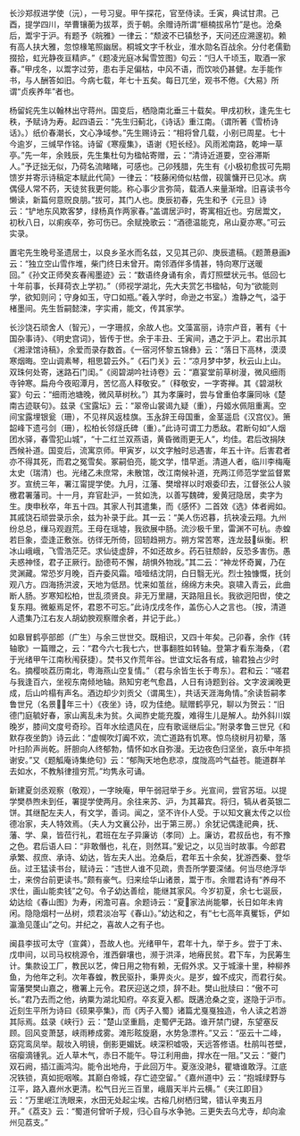 <!-- { "loadSidebar": true } -->
长沙郑叔进学使（沅），一号习叟。甲午探花，官至侍读。壬寅，典试甘肃。己酉，提学四川，举曹镶蘅为拔萃，贡于朝。余赠诗所谓“榧楠拔帛竹”是也。沧桑后，鬻宇于沪。有题予《皖雅》一律云：“颓波不已镇愁予，天问还应溯邃初。赖有高人扶大雅，忽惊椽笔照幽居。桐城文字千秋业，淮水勋名百战余。分付老儒勤掇拾，虹光静夜亘精庐。”《题凌光庭冰髯雪笠图》句云：“归人千顷玉，取酒一家春。”甲戌冬，以鬻字过劳，患右手足偏枯，中风不语，而饮啖仍甚健。左手能作书，与人酬答如旧。今病七载，年七十五矣。每日兀坐，观书不倦。《大易》所谓“贞疾养年”者也。

杨留姹先生以翰林出守蒋州。国变后，栖隐南北垂三十载矣。甲戌初秋，逢先生七秩，予赋诗为寿。起四语云：“先生归蓟北，《诗话》重江南。（谓所著《雪桥诗话》。）纸价春潮长，文心净域参。”先生赐诗云：“相将曾几载，小别已周星。七十今逾岁，三缄早作铭。诗留《寒瘦集》，语谢《短长经》。风雨淞南路，乾坤一草亭。”先一年，余贱辰，先生集杜句为楹帖寄赠，云：“清诗近道要，空谷滞斯人。”予迂拙无似，乃荷名流睹睹，可感也。己卯残腊，先生有《小极初愈拔可先期馈岁并寄示诗稿定本赋此代简》一律云：“枝藤闲倚似枯僧，砚箧慵开已见冰。病偶侵人常不药，天徒贫我更何能。称心事少言弥简，载酒人来量渐增。旧喜读书今懒读，新篇何意贶良朋。”拔可，其门人也。庚辰初春，先生和予《元旦》诗云：“铲地东风欺客梦，绿杨真作两家春。”盖谓居沪时，寄寓相近也。穷居鬻文，初秋八日，以痢疾卒，弥可伤已。余赋挽歌云：“酒德温能克，帛山夏亦寒。”可云实录。

置宅先生晚号圣遗居士，以良乡圣水而名兹，又见其己卯、庚辰遣稿。《题萧悬画》云：“独立空山雪作堆，柴门终日未曾开。南邻酒伴多情甚，特向寒厅送暖回。”《孙文正师癸亥春闱墨迹》云：“数语终身诵有余，青灯照壁状元书。低回七十年前事，长拜荷衣上学初。”（师视学湖北，先大夫赏乞书楹帖，句为“欲能则学，欲知则问；守身如玉，守口如瓶。”羲入学时，命逊之书室。）澹静之气，溢于楮墨间。先生哲嗣懿涑，字实甫，能文，传其家学。

长沙饶石顽舍人（智元），一字珊叔，余故人也。文藻富丽，诗宗卢音，著有《十国杂事诗》、《明史宫词》，皆传于世。余于丰丑、壬寅间，遇之于沪上。君出示其《湘渌馆诗稿》，余爱而录存数首。《一宿河怀黎五锦彝》云：“落日下高林，漠漠寒烟晦。空山调素琴，相思碧云外。”《石门关》云：“凉月梦中梦，秋云山上山。双珠何处寄，迷路石门闺。”《阅碧湖吟社诗卷》云：“嘉宴堂前草树漫，微风细雨寺钟寒。扁舟今夜昭潭月，苦忆高人释敬安。”（释敬安，一字寄禅。其《碧湖秋宴》句云：“细雨池塘晚，微风草树秋。”）其为孝廉时，尝与曾重伯孝廉同咏《楚南古迹联句》。兹录《宝露坛》云：“翠帝山裳谒九疑（重），丹姬水佩阻重离。空间宝露埋银瓮（珊），不见祥风返桂旗。玉永辞王母国重，金茎遥启《汉宫仪》。箫韶峰下遗弓剑（珊），松柏长邻燧氏碑（重）。”此诗可谓工力悉敌。君断句如“人烟团水驿，春雪犯山城”，“十二红兰双燕语，黄昏微雨更无人”，均佳。君后改捐陕西候补道。国变后，流寓京师。甲寅岁，以文字触时忌遇害，年五十许。后害君者亦不得其死，而君之冤雪矣。冢嗣伯亮，能文学，惜早逝。清道人者，临川李梅庵太史（瑞清）也。光绪乙未庶常，未散馆，改江南候补道，充两江师范学堂监督累岁。宣统三年，署江甯提学使。九月，江藩、樊增祥以时艰委印去，江督张公人骏檄君署藩司。十一月，弃官赴沪，一贫如洗，以善写魏碑，爰黄冠隐居，卖字为生。庚申秋卒，年五十四。其家人刊其遣集，而《感怀》二首效《选》体者阙如。其戚饶石顽尝录示余，兹为补录于此。其一云：“美人伤迟暮，抗袂凌云翔。九州纷总总，缫马观遐荒。王母在瑶墟，我欲展中肠。流沙极千里，雷渊不可杭。赤蝗若巨象，壶逢正敷张。彷徉无所倚，回轫趋朔方。朔方常苦寒，连龙鼓纵衡。积冰山峨峨，飞雪浩茫茫。求仙徒虚辞，不如还故乡。药石驻颓龄，反恐多害伤。愚夫惑神怪，君子正厥行。励德苟不懈，胡惧外物戕。”其二云：“神龙怀奇翼，乃在灵渊藏。常恐岁月晚，百卉委风霜。噎噎结沈阴，白日翳无光。烈士独慷慨，抚剑观八方。四海扬洪波，天地为低昂。忧来如茧丝，绵绵方未央。哀啸入青云，此曲断人肠。岁寒知松柏，世乱须贤良。非无万里翮，天路阻且长。我欲迥阳辔，使之复东翔。微躯焉足怀，君恩不可忘。”此诗戊戌冬作，盖伤心人之言也。（按，清道人遗集乃江右友人胡幼腴观察赠余者，并记于此。）

如皋冒鹤亭部郎（广生）与余三世世交。既相识，又四十年矣。己卯春，余作《转轴歌》一篇赠之，云：“君今六七我七六，世事翻胜如转轴。登第才看东海桑，（君于光绪甲午江南秋闱获捷）。焚书又作荒年谷。世谊文坛各有成，输君独占少时名。摘樱啖荔历南北，粤海燕山空复情。”（君与余皆生长于粤东）。君和云：“嗟君与我逢百六，坐视东南倾地轴。熟知穷老气愈昌，人日有诗题到谷。文字波澜晚更成，后山吟榻有声名。酒边却少刘贡父（谓禺生），共话天涯海角情。”余读哲嗣孝鲁世兄（名景，年三十）《夜坐》诗，叹为佳绝。赋赠鹤亭兄，聊以为贺云：“旧德门庭毓好春，家山离乱未为贫。久闻胙史能充腹，难得生儿是解人。劫外斜川娱晚岁，膝间文度号奇珍。百年水绘遗风在，应有歌谣继后尘。”附录孝鲁三世兄《和默存夜坐韵》诗云此：“虚幌吹灯阗不欢，流亡道路有饥寒。惊鸟绕树月初晕，落叶扫阶声尚乾。肝胆向人终郁勃，情怀如水自弥漫。无边夜色归坚坐，哀乐中年损谢安。”又《题觚庵诗集绝句》云：“郁陶天地色悲凉，度陇高吟气益苍。能道群羊去如水，不教斛律擅穷荒。”均隽永可诵。

新建夏剑丞观察（敬观），一字映庵，甲午弱冠举于乡。光宣间，尝官苏垣。以提学樊恭煦未到任，署提学使两月。余往来苏、沪，为其幕宾。将归，犒从者英银二饼。其继配左夫人，有文学，善词。闻之，坚不许仆人受。于以知文襄太传之以俭德冶家，夫人特效焉。（夫人为文襄公孙，出于第三房。）余犹记偶逢祀典，抚、藩、学、臬，皆莅行礼，君班在左子异廉访（孝同）上。廉访，君叔岳也，有不豫之色。君后语人曰：“非敢僭也，礼在，则然耳。”爰记之，以见当时故事。今郎君承繁、叔庶、承诗、幼达，皆左夫人出。沧桑后，君年五十余矣，犹游西秦、登华岳。过王猛读书台，赋诗云：“违世人谁不见疏，贵吾所学要深储。何当尽绝浮华士，来傍台前更读书。”颇有豪气。归来绘华山诸景，鬻于市。余赠君诗有“养母不求仕，画山能卖钱”之句。令子幼达善绘，能继其家风。今岁初夏，余七七诞辰，幼达绘《春山图》为寿，闲澹可喜。余题诗云：“夏家法尚能攀，长日如年未肯闲。隐隐烟村一丛树，烦君淡冶写《春山》。”幼达和之，有“七七高年真矍铄，俨如瀛渔见蓬山”之句。并纪之，喜故人之有子也。

闽县李拔可太守（宣龚），吾故人也。光绪甲午，君年十九，举于乡。尝于丁未、戊申间，以司马权桃源令，淮西僻壤也，濒于洪泽，地瘠民贫。君下车，为民筹生计。集款设工厂，教民以艺，俾日用之物有赖，无假外求。又于城濠十里，种柳养鱼，为他年之利。次年春蝗，教民驱扑，秉畀炎火。是岁，蝗不成灾，而君行矣。甯藩樊樊山嘉之，檄署上元令。君厌迎送之烦，辞不赴。樊山批牍曰：“傲不可长。”君乃去而之他，纳粟为湖北知府。卒亥夏入都。既遘沧桑之变，遂隐于沪市。近刻生平所为诗曰《硕果亭集》，而《丙子入蜀》诸篇尤戛戛独造，令人读之若游其际焉。兹录《峡行》云：“楚山坚重扃，走蜀俨无路。谁开禁门键，东望塞反顾。回风变萧瑟，峡雨糁成雾。滩形眩旋磨，水势急漂杵。”又云：“巫云十二峰，窈窕鸾凤举。靓妆入明镜，倒影更媚妩。峡深积嘘吸，天远答修语。杜鹃叫苍壁，宿瘿滴锺乳。近人草木气，赤日不能午。导江利用曲，捍水在一阻。”又云：“夔门双石阙，插江画鸿沟。能令出地舟，于此回万牛。夏涨没滟，瞿塘谁敢浮。江底况铁锁，真如扼咽喉。其巅白帝城，存亡迹空留。”《嘉州道中》云：“抱城绿野与江平，路入嘉州水更清。松气日光三百里，峨眉天半片云横。”《夹江即目》云：“万里岷江洗眼来，水田无处起尘埃。古榕几树栖归鹭，错认辛夷五月开。”《荔支》云：“蜀道何曾听子规，归心自与水争驰。三更失去乌尤寺，却向渝州见荔支。”

